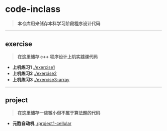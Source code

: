 # code-inclass
> **本仓库用来储存本科学习阶段程序设计代码**
***
## exercise
> **在这里储存 c++ 程序设计上机实践课代码**
 - **上机练习1** [./exercise1](<https://github.com/evibhm/code-inclass/tree/main/exercise1>)
 - **上机练习2** [./exercise2](<https://github.com/evibhm/code-inclass/tree/main/exercise2>)
 - **上机练习3** [./exercise3-array](<https://github.com/evibhm/code-inclass/tree/main/exercise3-array>)
  ***
## project
> **在这里储存一些微小但不属于算法题的代码**
 - **元胞自动机** [./project1-cellular](<https://github.com/evibhm/code-inclass/tree/main/project1-cellular>)